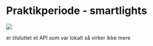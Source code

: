 # Praktikperiode - smartlights

![](https://github.com/rts-cmk-opgaver/praktikperiode-smartlights/blob/main/ctrlpanel.png)

er tilsluttet et API som var lokalt så virker ikke mere
